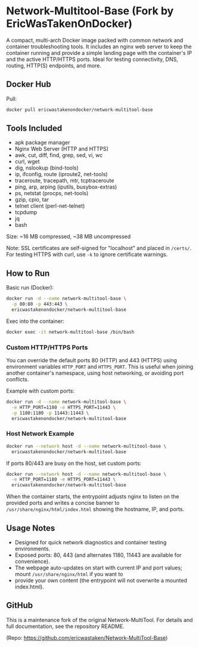 # Network-Multitool-Base (Fork by EricWasTakenOnDocker)

A compact, multi-arch Docker image packed with common network and container troubleshooting tools. It includes an 
nginx web server to keep the container running and provide a simple landing page with the container's IP and the 
active HTTP/HTTPS ports. Ideal for testing connectivity, DNS, routing, HTTP(S) endpoints, and more.

## Docker Hub

Pull:

```sh
docker pull ericwastakenondocker/network-multitool-base
```

## Tools Included
- apk package manager
- Nginx Web Server (HTTP and HTTPS)
- awk, cut, diff, find, grep, sed, vi, wc
- curl, wget
- dig, nslookup (bind-tools)
- ip, ifconfig, route (iproute2, net-tools)
- traceroute, tracepath, mtr, tcptraceroute
- ping, arp, arping (iputils, busybox-extras)
- ps, netstat (procps, net-tools)
- gzip, cpio, tar
- telnet client (perl-net-telnet)
- tcpdump
- jq
- bash

Size: ~16 MB compressed, ~38 MB uncompressed

Note: SSL certificates are self-signed for "localhost" and placed in `/certs/`. For testing HTTPS with curl, use `-k` 
to ignore certificate warnings.

## How to Run

Basic run (Docker):
```sh
docker run -d --name network-multitool-base \
  -p 80:80 -p 443:443 \
  ericwastakenondocker/network-multitool-base
```

Exec into the container:
```sh
docker exec -it network-multitool-base /bin/bash
```

### Custom HTTP/HTTPS Ports
You can override the default ports 80 (HTTP) and 443 (HTTPS) using environment variables `HTTP_PORT` and `HTTPS_PORT`. 
This is useful when joining another container's namespace, using host networking, or avoiding port conflicts.

Example with custom ports:
```sh
docker run -d --name network-multitool-base \
  -e HTTP_PORT=1180 -e HTTPS_PORT=11443 \
  -p 1180:1180 -p 11443:11443 \
  ericwastakenondocker/network-multitool-base
```

### Host Network Example
```sh
docker run --network host -d --name network-multitool-base \
  ericwastakenondocker/network-multitool-base
```
If ports 80/443 are busy on the host, set custom ports:
```sh
docker run --network host -d --name network-multitool-base \
  -e HTTP_PORT=1180 -e HTTPS_PORT=11443 \
  ericwastakenondocker/network-multitool-base
```

When the container starts, the entrypoint adjusts nginx to listen on the provided ports and writes a concise banner 
to `/usr/share/nginx/html/index.html` showing the hostname, IP, and ports.

## Usage Notes
- Designed for quick network diagnostics and container testing environments.
- Exposed ports: 80, 443 (and alternates 1180, 11443 are available for convenience).
- The webpage auto-updates on start with current IP and port values; mount `/usr/share/nginx/html` if you want to 
- provide your own content (the entrypoint will not overwrite a mounted index.html).

## GitHub
This is a maintenance fork of the original Network-MultiTool. For details and full documentation, see the repository README.

(Repo: https://github.com/ericwastaken/Network-MultiTool-Base)
